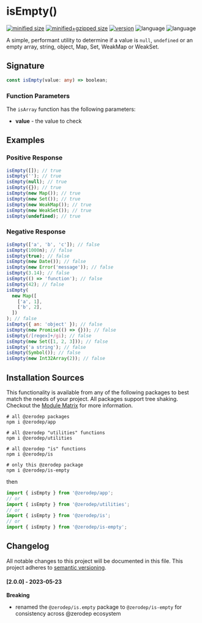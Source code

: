 # isEmpty()

[![minified size](https://img.shields.io/bundlephobia/min/@zerodep/is-empty?style=flat-square&color=blue)](https://bundlephobia.com/package/@zerodep/is-empty)
[![minified+gzipped size](https://img.shields.io/bundlephobia/minzip/@zerodep/is-empty?style=flat-square&color=blue)](https://bundlephobia.com/package/@zerodep/is-empty)
[![version](https://img.shields.io/npm/v/@zerodep/is-empty?style=flat-square&color=blue)](https://www.npmjs.com/package/@zerodep/is-empty)
![language](https://img.shields.io/github/languages/top/cdepage/zerodep?style=flat-square)
![language](https://img.shields.io/badge/types-included-blue?style=flat-square)

A simple, performant utility to determine if a value is `null`, `undefined` or an empty array, string, object, Map, Set, WeakMap or WeakSet.

## Signature

```typescript
const isEmpty(value: any) => boolean;
```

### Function Parameters

The `isArray` function has the following parameters:

- **value** - the value to check

## Examples


### Positive Response

```javascript
isEmpty([]); // true
isEmpty(''); // true
isEmpty(null); // true
isEmpty({}); // true
isEmpty(new Map()); // true
isEmpty(new Set()); // true
isEmpty(new WeakMap()); // true
isEmpty(new WeakSet()); // true
isEmpty(undefined); // true
```

### Negative Response

```javascript
isEmpty(['a', 'b', 'c']); // false
isEmpty(1000n); // false
isEmpty(true); // false
isEmpty(new Date()); // false
isEmpty(new Error('message')); // false
isEmpty(3.14); // false
isEmpty(() => 'function'); // false
isEmpty(42); // false
isEmpty(
  new Map([
    ['a', 1],
    ['b', 2],
  ])
); // false
isEmpty({ an: 'object' }); // false
isEmpty(new Promise(() => {})); // false
isEmpty(/[regex]+/gi); // false
isEmpty(new Set([1, 2, 3])); // false
isEmpty('a string'); // false
isEmpty(Symbol()); // false
isEmpty(new Int32Array(2)); // false
```

## Installation Sources

This functionality is available from any of the following packages to best match the needs of your project. All packages support tree shaking. Checkout the [Module Matrix](/) for more information.

```shell
# all @zerodep packages
npm i @zerodep/app

# all @zerodep "utilities" functions
npm i @zerodep/utilities

# all @zerodep "is" functions
npm i @zerodep/is

# only this @zerodep package
npm i @zerodep/is-empty
```

then

```javascript
import { isEmpty } from '@zerodep/app';
// or
import { isEmpty } from '@zerodep/utilities';
// or
import { isEmpty } from '@zerodep/is';
// or
import { isEmpty } from '@zerodep/is-empty';
```

## Changelog

All notable changes to this project will be documented in this file. This project adheres to [semantic versioning](https://semver.org/spec/v2.0.0.html).

#### [2.0.0] - 2023-05-23

**Breaking**

- renamed the `@zerodep/is.empty` package to `@zerodep/is-empty` for consistency across @zerodep ecosystem
